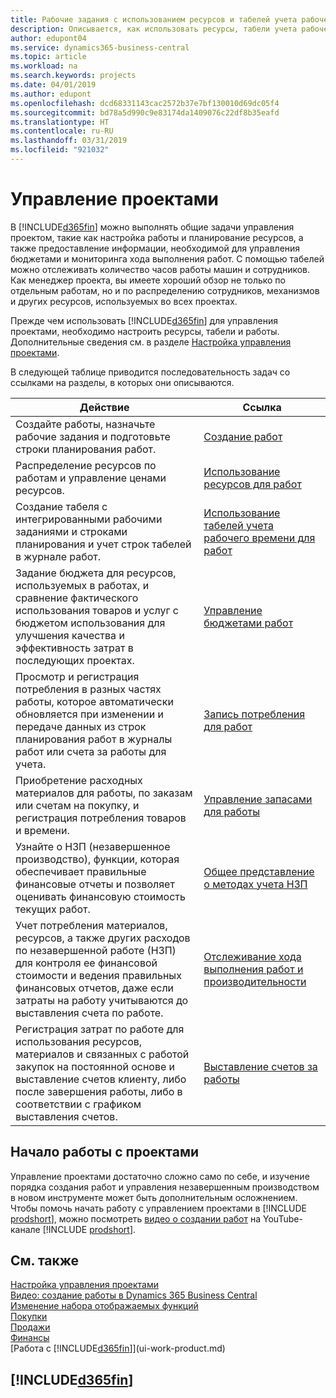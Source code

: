 ```yaml
---
title: Рабочие задания с использованием ресурсов и табелей учета рабочего времени | Документы Майкрософт
description: Описывается, как использовать ресурсы, табели учета рабочего времени и работы для управления проектами.
author: edupont04
ms.service: dynamics365-business-central
ms.topic: article
ms.workload: na
ms.search.keywords: projects
ms.date: 04/01/2019
ms.author: edupont
ms.openlocfilehash: dcd68331143cac2572b37e7bf130010d69dc05f4
ms.sourcegitcommit: bd78a5d990c9e83174da1409076c22df8b35eafd
ms.translationtype: HT
ms.contentlocale: ru-RU
ms.lasthandoff: 03/31/2019
ms.locfileid: "921032"
---
```

# <a name="project-management"></a>Управление проектами
В [!INCLUDE[d365fin](includes/d365fin_md.md)] можно выполнять общие задачи управления проектом, такие как настройка работы и планирование ресурсов, а также предоставление информации, необходимой для управления бюджетами и мониторинга хода выполнения работ. С помощью табелей можно отслеживать количество часов работы машин и сотрудников. Как менеджер проекта, вы имеете хороший обзор не только по отдельным работам, но и по распределению сотрудников, механизмов и других ресурсов, используемых во всех проектах.

Прежде чем использовать [!INCLUDE[d365fin](includes/d365fin_md.md)] для управления проектами, необходимо настроить ресурсы, табели и работы. Дополнительные сведения см. в разделе [Настройка управления проектами](projects-setup-projects.md).  

В следующей таблице приводится последовательность задач со ссылками на разделы, в которых они описываются.

| Действие | Ссылка |
| --- | --- |
| Создайте работы, назначьте рабочие задания и подготовьте строки планирования работ. |[Создание работ](projects-how-create-jobs.md) |
| Распределение ресурсов по работам и управление ценами ресурсов. |[Использование ресурсов для работ](projects-how-use-resources.md) |
| Создание табеля с интегрированными рабочими заданиями и строками планирования и учет строк табелей в журнале работ. |[Использование табелей учета рабочего времени для работ](projects-how-use-time-sheets.md) |
| Задание бюджета для ресурсов, используемых в работах, и сравнение фактического использования товаров и услуг с бюджетом использования для улучшения качества и эффективность затрат в последующих проектах. |[Управление бюджетами работ](projects-how-manage-budgets.md) |
| Просмотр и регистрация потребления в разных частях работы, которое автоматически обновляется при изменении и передаче данных из строк планирования работ в журналы работ или счета за работы для учета. |[Запись потребления для работ](projects-how-record-job-usage.md) |
| Приобретение расходных материалов для работы, по заказам или счетам на покупку, и регистрация потребления товаров и времени. |[Управление запасами для работы](projects-how-manage-project-supplies.md) |
| Узнайте о НЗП (незавершенное производство), функции, которая обеспечивает правильные финансовые отчеты и позволяет оценивать финансовую стоимость текущих работ. |[Общее представление о методах учета НЗП](projects-understanding-wip.md) |
| Учет потребления материалов, ресурсов, а также других расходов по незавершенной работе (НЗП) для контроля ее финансовой стоимости и ведения правильных финансовых отчетов, даже если затраты на работу учитываются до выставления счета по работе. |[Отслеживание хода выполнения работ и производительности](projects-how-monitor-progress-performance.md) |
| Регистрация затрат по работе для использования ресурсов, материалов и связанных с работой закупок на постоянной основе и выставление счетов клиенту, либо после завершения работы, либо в соответствии с графиком выставления счетов. |[Выставление счетов за работы](projects-how-invoice-jobs.md) |

## <a name="get-started-with-projects"></a>Начало работы с проектами

Управление проектами достаточно сложно само по себе, и изучение порядка создания работ и управления незавершенным производством в новом инструменте может быть дополнительным осложнением. Чтобы помочь начать работу с управлением проектами в [!INCLUDE [prodshort](includes/prodshort.md)], можно посмотреть [видео о создании работ](https://www.youtube.com/watch?v=VqaPWr7BWmw) на YouTube-канале [!INCLUDE [prodshort](includes/prodshort.md)].  

## <a name="see-also"></a>См. также

[Настройка управления проектами](projects-setup-projects.md)  
[Видео: создание работы в Dynamics 365 Business Central](https://www.youtube.com/watch?v=VqaPWr7BWmw)  
[Изменение набора отображаемых функций](ui-experiences.md)  
[Покупки](purchasing-manage-purchasing.md)  
[Продажи](sales-manage-sales.md)  
[Финансы](finance.md)  
[Работа с [!INCLUDE[d365fin](includes/d365fin_md.md)]](ui-work-product.md)  

## [!INCLUDE[d365fin](includes/free_trial_md.md)]  
